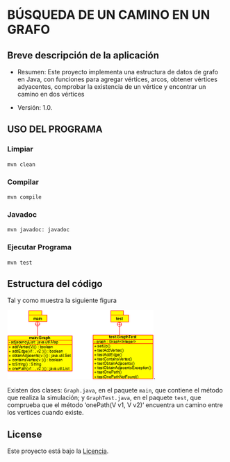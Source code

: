 # BÚSQUEDA DE UN CAMINO EN UN GRAFO

## Breve descripción de la aplicación

* Resumen: Este proyecto implementa una estructura de datos de grafo en Java, con funciones para agregar vértices, arcos, obtener vértices adyacentes, comprobar la existencia de un vértice y encontrar un camino en dos vértices

* Versión: 1.0.

## USO DEL PROGRAMA
### Limpiar

```console
mvn clean
```

### Compilar

```console
mvn compile
```

### Javadoc

```console
mvn javadoc: javadoc
```

### Ejecutar Programa

```console
mvn test
```

## Estructura del código

Tal y como muestra la siguiente figura

![diagrama UML](diagramadeclases.png).

Existen dos clases: `Graph.java`, en el paquete `main`, que contiene el método que realiza la simulación; y `GraphTest.java`, en el paquete `test`, que comprueba que el método ‘onePath(V v1, V v2)‘ encuentra un camino entre los vertices cuando existe.

## License

Este proyecto está bajo la [Licencia](LICENSE.txt).
